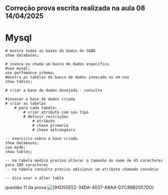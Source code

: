 ## Correção prova escrita realizada na aula 08 14/04/2025
# Mysql
    # mostra todas as bases de dados do SGBD
    show databases;
    
    # invoca ou chama um banco de dados específico
    #use mysql;
    use perfomance_schema;
    #mostra as tabelas do banco de dados invocado ou em uso
    show tables;
    
    # criar a base de dados desejada - consulta
    
    #invocar a base de dados criada
    # criar as tabelas
    	# para cada tabela:
    		# criar atributo com seu tipo
            # definir restrições
    			# atributo
                # chave primaria
                # chave estrangeira
                
    -- exercicio sobre a base criada
    show databases;
    use mydb;
    show tables;
    
    -- na tabela médico preciso alterar o tamanho do nome de 45 caracteres para 100 caracteres
    -- na tabela consulta preciso adicionar um atributo chamado convênio
    
    -- dica usar o alter table
questão 11 da prova
![{94D55E52-34DA-4037-A8AA-D7C88B2057D0}](https://github.com/user-attachments/assets/9111917e-2965-4543-9afb-e3cfa93a6aa4)

    
            
